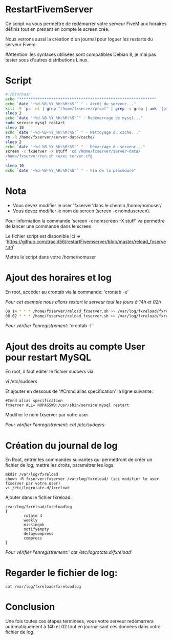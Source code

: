 # RestartFivemServer

Ce script va vous permettre de redémarrer votre serveur FiveM aux horaires définis tout en prenant en compte le screen crée.

Nous verrons aussi la création d'un journal pour loguer les restarts du serveur Fivem.

#Attention: les syntaxes utilisées sont compatibles Debian 8, je n'ai pas tester sous d'autres distributions Linux.

# Script
```bash
#!/bin/bash
echo "***********************************************************"
echo `date '+%d-%B-%Y_%H:%M:%S'` " - Arrêt du serveur..."
kill -9 `ps -ef | grep "/home/fxserver/proot" | grep -v grep | awk '{print $2}'`
sleep 2
echo `date '+%d-%B-%Y_%H:%M:%S'`" - Redémarrage de mysql..."
sudo service mysql restart
sleep 10
echo `date '+%d-%B-%Y_%H:%M:%S'` " - Nettoyage du cache..."
rm -R /home/fxserver/server-data/cache/
sleep 2
echo `date '+%d-%B-%Y_%H:%M:%S'` " - Démarrage du serveur..."
screen -x fxserver -X stuff 'cd /home/fxserver/server-data/
/home/fxserver/run.sh +exec server.cfg
'
sleep 10
echo `date '+%d-%B-%Y_%H:%M:%S'` " - Fin de la procédure"
```
# Nota
- Vous devez modifier le user 'fxserver'dans le chemin /home/nomuser/ 
- Vous devez modifier le nom du screen (screen -x nomduscreen).

Pour information la commande 'screen -x nomscreen -X stuff' va permettre de lancer une commande dans le screen.

Le fichier script est disponible ici => 'https://github.com/tracid56/restartFivemserver/blob/master/reload_fxserver.sh'

Mettre le script dans votre /home/nomuser

# Ajout des horaires et log
En root, accéder au crontab via la commande: 'crontab -e'

*Pour cet exemple nous allons restart le serveur tout les jours à 14h et 02h*

```bash
00 14 * * * /home/fxserver/reload_fxserver.sh >> /var/log/fxreload/fxreloadlog
00 02 * * * /home/fxserver/reload_fxserver.sh >> /var/log/fxreload/fxreloadlog
```

*Pour vérifier l'enregistrement:* 'crontab -l'

# Ajout des droits au compte User pour restart MySQL
En root, il faut editer le fichier sudoers via:

vi /etc/sudoers

Et ajouter en dessous de '#Cmnd alias specification' la ligne suivante:
```
#Cmnd alias specification
fxserver ALL= NOPASSWD:/usr/sbin/service mysql restart
````
Modifier le nom fxserver par votre user

*Pour vérifier l'enregistrement: cat /etc/sudoers*

# Création du journal de log
En Root, entrer les commandes suivantes qui permettront de créer un fichier de log, mettre les droits, paramétrer les logs.
```
mkdir /var/log/fxreload
chown -R fxserver:fxserver /var/log/fxreload/ (ici modifier le user fxserver par votre user)
vi /etc/logrotate.d/fxreload
```

Ajouter dans le fichier fxreload:
```
/var/log/fxreload/fxreloadlog
{
        rotate 4
        weekly
        missingok
        notifyempty
        delaycompress
        compress
}
```
*Pour vérifier l'enregistrement:' cat /etc/logrotate.d/fxreload'*

# Regarder le fichier de log:
```
cat /var/log/fxreload/fxreloadlog
```

# Conclusion
Une fois toutes ces étapes terminées, vous votre serveur redémarrera automatiquement à 14h et 02 tout en journalisant ces données dans votre fichier de log.



